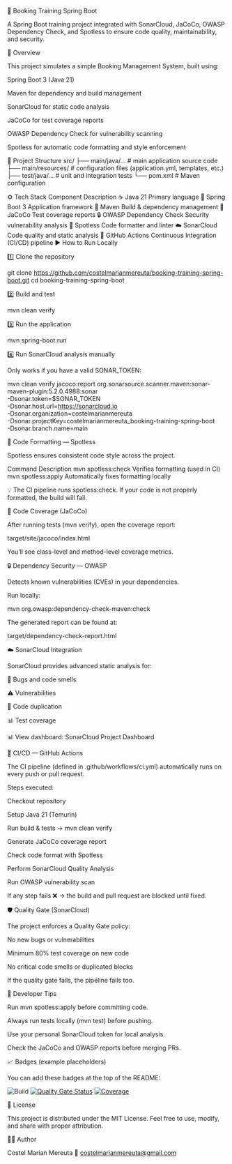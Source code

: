 🏨 Booking Training Spring Boot

A Spring Boot training project integrated with SonarCloud, JaCoCo, OWASP Dependency Check, and Spotless to ensure code quality, maintainability, and security.

🚀 Overview

This project simulates a simple Booking Management System, built using:

Spring Boot 3 (Java 21)

Maven for dependency and build management

SonarCloud for static code analysis

JaCoCo for test coverage reports

OWASP Dependency Check for vulnerability scanning

Spotless for automatic code formatting and style enforcement

🧱 Project Structure
src/
 ├── main/java/...        # main application source code
 ├── main/resources/      # configuration files (application.yml, templates, etc.)
 ├── test/java/...        # unit and integration tests
 └── pom.xml              # Maven configuration

⚙️ Tech Stack
Component	Description
☕ Java 21	Primary language
🌱 Spring Boot 3	Application framework
🧩 Maven	Build & dependency management
🧪 JaCoCo	Test coverage reports
🔒 OWASP Dependency Check	Security vulnerability analysis
🧽 Spotless	Code formatter and linter
☁️ SonarCloud	Code quality and static analysis
🐙 GitHub Actions	Continuous Integration (CI/CD) pipeline
▶️ How to Run Locally

1️⃣ Clone the repository

git clone https://github.com/costelmarianmereuta/booking-training-spring-boot.git
cd booking-training-spring-boot


2️⃣ Build and test

mvn clean verify


3️⃣ Run the application

mvn spring-boot:run


4️⃣ Run SonarCloud analysis manually

Only works if you have a valid SONAR_TOKEN:

mvn clean verify jacoco:report org.sonarsource.scanner.maven:sonar-maven-plugin:5.2.0.4988:sonar \
  -Dsonar.token=$SONAR_TOKEN \
  -Dsonar.host.url=https://sonarcloud.io \
  -Dsonar.organization=costelmarianmereuta \
  -Dsonar.projectKey=costelmarianmereuta_booking-training-spring-boot \
  -Dsonar.branch.name=main

🧹 Code Formatting — Spotless

Spotless ensures consistent code style across the project.

Command	Description
mvn spotless:check	Verifies formatting (used in CI)
mvn spotless:apply	Automatically fixes formatting locally

💡 The CI pipeline runs spotless:check.
If your code is not properly formatted, the build will fail.

🧪 Code Coverage (JaCoCo)

After running tests (mvn verify), open the coverage report:

target/site/jacoco/index.html


You’ll see class-level and method-level coverage metrics.

🔒 Dependency Security — OWASP

Detects known vulnerabilities (CVEs) in your dependencies.

Run locally:

mvn org.owasp:dependency-check-maven:check


The generated report can be found at:

target/dependency-check-report.html

☁️ SonarCloud Integration

SonarCloud provides advanced static analysis for:

🐛 Bugs and code smells

⚠️ Vulnerabilities

🔁 Code duplication

📊 Test coverage

📊 View dashboard:
SonarCloud Project Dashboard

🤖 CI/CD — GitHub Actions

The CI pipeline (defined in .github/workflows/ci.yml) automatically runs on every push or pull request.

Steps executed:

Checkout repository

Setup Java 21 (Temurin)

Run build & tests → mvn clean verify

Generate JaCoCo coverage report

Check code format with Spotless

Perform SonarCloud Quality Analysis

Run OWASP vulnerability scan

If any step fails ❌ → the build and pull request are blocked until fixed.

🛡️ Quality Gate (SonarCloud)

The project enforces a Quality Gate policy:

No new bugs or vulnerabilities

Minimum 80% test coverage on new code

No critical code smells or duplicated blocks

If the quality gate fails, the pipeline fails too.

🧠 Developer Tips

Run mvn spotless:apply before committing code.

Always run tests locally (mvn test) before pushing.

Use your personal SonarCloud token for local analysis.

Check the JaCoCo and OWASP reports before merging PRs.

📈 Badges (example placeholders)

You can add these badges at the top of the README:

![Build](https://github.com/costelmarianmereuta/booking-training-spring-boot/actions/workflows/ci.yml/badge.svg)
[![Quality Gate Status](https://sonarcloud.io/api/project_badges/measure?project=costelmarianmereuta_booking-training-spring-boot&metric=alert_status)](https://sonarcloud.io/summary/new_code?id=costelmarianmereuta_booking-training-spring-boot)
[![Coverage](https://sonarcloud.io/api/project_badges/measure?project=costelmarianmereuta_booking-training-spring-boot&metric=coverage)](https://sonarcloud.io/summary/new_code?id=costelmarianmereuta_booking-training-spring-boot)

📜 License

This project is distributed under the MIT License.
Feel free to use, modify, and share with proper attribution.

👨‍💻 Author

Costel Marian Mereuta
📧 costelmarianmereuta@gmail.com
